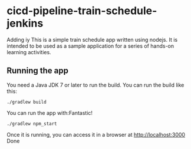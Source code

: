 # cicd-pipeline-train-schedule-jenkins
Adding iy
This is a simple train schedule app written using nodejs. It is intended to be used as a sample application for a series of hands-on learning activities.

## Running the app

You need a Java JDK 7 or later to run the build. You can run the build like this:

    ./gradlew build

You can run the app with:Fantastic!

    ./gradlew npm_start

Once it is running, you can access it in a browser at [http://localhost:3000](http://localhost:3000)
Done
